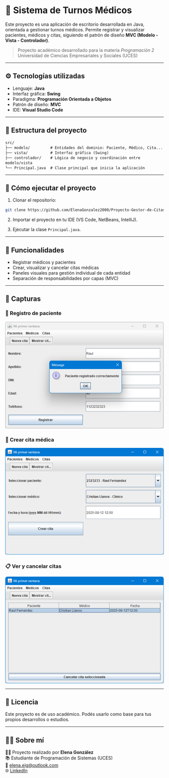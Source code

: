 # 🏥 Sistema de Turnos Médicos

Este proyecto es una aplicación de escritorio desarrollada en Java, orientada a gestionar turnos médicos. Permite registrar y visualizar pacientes, médicos y citas, siguiendo el patrón de diseño **MVC (Modelo - Vista - Controlador)**.

> Proyecto académico desarrollado para la materia _Programación 2_  
> Universidad de Ciencias Empresariales y Sociales (UCES)

---

## ⚙️ Tecnologías utilizadas

- Lenguaje: **Java**
- Interfaz gráfica: **Swing**
- Paradigma: **Programación Orientada a Objetos**
- Patrón de diseño: **MVC**
- IDE: **Visual Studio Code**

---

## 📁 Estructura del proyecto

```plaintext
src/
├── modelo/         # Entidades del dominio: Paciente, Médico, Cita...
├── vista/          # Interfaz gráfica (Swing)
├── controlador/    # Lógica de negocio y coordinación entre modelo/vista
└── Principal.java  # Clase principal que inicia la aplicación
```

---

## 🚀 Cómo ejecutar el proyecto

1. Clonar el repositorio:

```bash
git clone https://github.com/ElenaGonzalez2000/Proyecto-Gestor-de-Citas-Medicas.git
```

2. Importar el proyecto en tu IDE (VS Code, NetBeans, IntelliJ).

3. Ejecutar la clase `Principal.java`.

---

## 🧠 Funcionalidades

- Registrar médicos y pacientes
- Crear, visualizar y cancelar citas médicas
- Paneles visuales para gestión individual de cada entidad
- Separación de responsabilidades por capas (MVC)

---

## 📸 Capturas

### 👤 Registro de paciente

![Registrar paciente](docs/img/registrar-paciente.png)

### 📅 Crear cita médica

![Crear cita](docs/img/crear-cita.png)

### 📋 Ver y cancelar citas

![Ver cita](docs/img/ver-cita.png)

---

## 📄 Licencia

Este proyecto es de uso académico. Podés usarlo como base para tus propios desarrollos o estudios.

---

## 🙋‍♀️ Sobre mí

👩‍💻 Proyecto realizado por **Elena González**  
📚 Estudiante de Programación de Sistemas (UCES)  
📧 elena.eig@outlook.com  
🌐 [LinkedIn](https://www.linkedin.com/in/elenagonzalez2000/)
